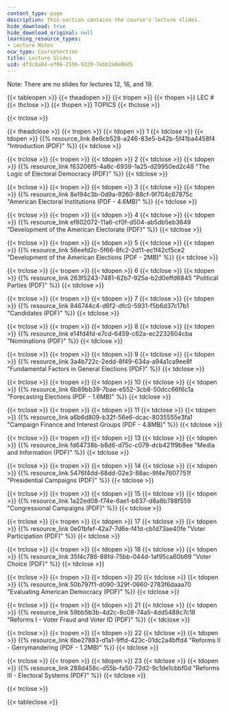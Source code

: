 ```yaml
---
content_type: page
description: This section contains the course's lecture slides.
hide_download: true
hide_download_original: null
learning_resource_types:
- Lecture Notes
ocw_type: CourseSection
title: Lecture Slides
uid: 4f3c8a84-ef86-255b-9329-7ebb2a8e8605
---
```


Note: There are no slides for lectures 12, 16, and 19.

{{< tableopen >}}
{{< theadopen >}}
{{< tropen >}}
{{< thopen >}}
LEC #
{{< thclose >}}
{{< thopen >}}
TOPICS
{{< thclose >}}

{{< trclose >}}

{{< theadclose >}}
{{< tropen >}}
{{< tdopen >}}
1
{{< tdclose >}}
{{< tdopen >}}
{{% resource_link 8e6cb528-a246-83e5-b42b-5f41ba4458f4 "Introduction (PDF)" %}}
{{< tdclose >}}

{{< trclose >}}
{{< tropen >}}
{{< tdopen >}}
2
{{< tdclose >}}
{{< tdopen >}}
{{% resource_link f63206f5-4a6c-6939-1a25-d29950ed2c48 "The Logic of Electoral Democracy (PDF)" %}}
{{< tdclose >}}

{{< trclose >}}
{{< tropen >}}
{{< tdopen >}}
3
{{< tdclose >}}
{{< tdopen >}}
{{% resource_link 8e194c3b-0d9a-9260-88cf-9f704c67875c "American Electoral Institutions (PDF - 4.6MB)" %}}
{{< tdclose >}}

{{< trclose >}}
{{< tropen >}}
{{< tdopen >}}
4
{{< tdclose >}}
{{< tdopen >}}
{{% resource_link ef802072-11a6-cf0f-d504-ab5db5eb3649 "Development of the American Electorate (PDF)" %}}
{{< tdclose >}}

{{< trclose >}}
{{< tropen >}}
{{< tdopen >}}
5
{{< tdclose >}}
{{< tdopen >}}
{{% resource_link 56eefd2c-5f66-8fc2-2d11-ec1f42cf5ce2 "Development of the American Elections (PDF - 2MB)" %}}
{{< tdclose >}}

{{< trclose >}}
{{< tropen >}}
{{< tdopen >}}
6
{{< tdclose >}}
{{< tdopen >}}
{{% resource_link 263f5243-7481-62b7-925a-b2d0effd6845 "Political Parties (PDF)" %}}
{{< tdclose >}}

{{< trclose >}}
{{< tropen >}}
{{< tdopen >}}
7
{{< tdclose >}}
{{< tdopen >}}
{{% resource_link 846744c4-d6f2-dfc0-5931-f5b6d37c17b1 "Candidates (PDF)" %}}
{{< tdclose >}}

{{< trclose >}}
{{< tropen >}}
{{< tdopen >}}
8
{{< tdclose >}}
{{< tdopen >}}
{{% resource_link e14fd4fd-e7cd-6459-c62a-ec2232604cba "Nominations (PDF)" %}}
{{< tdclose >}}

{{< trclose >}}
{{< tropen >}}
{{< tdopen >}}
9
{{< tdclose >}}
{{< tdopen >}}
{{% resource_link 3a4b722c-2edd-8f49-634a-a94a1ca9ee8f "Fundamental Factors in General Elections (PDF)" %}}
{{< tdclose >}}

{{< trclose >}}
{{< tropen >}}
{{< tdopen >}}
10
{{< tdclose >}}
{{< tdopen >}}
{{% resource_link 6b89bb39-7bae-e552-3cb8-50dcc66f6c1a "Forecasting Elections (PDF - 1.6MB)" %}}
{{< tdclose >}}

{{< trclose >}}
{{< tropen >}}
{{< tdopen >}}
11
{{< tdclose >}}
{{< tdopen >}}
{{% resource_link a6b6d809-b32f-56e6-dcac-8035555e3fa1 "Campaign Finance and Interest Groups (PDF - 4.8MB)" %}}
{{< tdclose >}}

{{< trclose >}}
{{< tropen >}}
{{< tdopen >}}
13
{{< tdclose >}}
{{< tdopen >}}
{{% resource_link fd64738b-b8d6-d75c-c079-dcb421f9b8ee "Media and Information (PDF)" %}}
{{< tdclose >}}

{{< trclose >}}
{{< tropen >}}
{{< tdopen >}}
14
{{< tdclose >}}
{{< tdopen >}}
{{% resource_link 5476f4dd-68dd-02e3-88ac-9f4e7607751f "Presidential Campaigns (PDF)" %}}
{{< tdclose >}}

{{< trclose >}}
{{< tropen >}}
{{< tdopen >}}
15
{{< tdclose >}}
{{< tdopen >}}
{{% resource_link 1a22ed08-f74e-6ae1-b637-d8a8b788f559 "Congressional Campaigns (PDF)" %}}
{{< tdclose >}}

{{< trclose >}}
{{< tropen >}}
{{< tdopen >}}
17
{{< tdclose >}}
{{< tdopen >}}
{{% resource_link 0e01bfef-42a7-7d6e-f41d-cb1d73ae40fe "Voter Participation (PDF)" %}}
{{< tdclose >}}

{{< trclose >}}
{{< tropen >}}
{{< tdopen >}}
18
{{< tdclose >}}
{{< tdopen >}}
{{% resource_link 35f4c786-88fd-75bb-044d-1af95ca60b69 "Voter Choice (PDF)" %}}
{{< tdclose >}}

{{< trclose >}}
{{< tropen >}}
{{< tdopen >}}
20
{{< tdclose >}}
{{< tdopen >}}
{{% resource_link 50b797f1-d090-329f-0660-2783f6daaa70 "Evaluating American Democracy (PDF)" %}}
{{< tdclose >}}

{{< trclose >}}
{{< tropen >}}
{{< tdopen >}}
21
{{< tdclose >}}
{{< tdopen >}}
{{% resource_link 59bb5b3b-4d2c-8c08-74a5-4dd5488c7c18 "Reforms I - Voter Fraud and Voter ID (PDF)" %}}
{{< tdclose >}}

{{< trclose >}}
{{< tropen >}}
{{< tdopen >}}
22
{{< tdclose >}}
{{< tdopen >}}
{{% resource_link 6be27883-d1a1-9ffd-423c-01dc2a4bffd4 "Reforms II - Gerrymandering (PDF - 1.2MB)" %}}
{{< tdclose >}}

{{< trclose >}}
{{< tropen >}}
{{< tdopen >}}
23
{{< tdclose >}}
{{< tdopen >}}
{{% resource_link 288d458c-d55b-fa50-72d2-9c1de1cbbf0d "Reforms III - Electoral Systems (PDF)" %}}
{{< tdclose >}}

{{< trclose >}}

{{< tableclose >}}